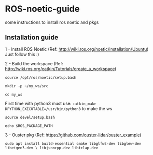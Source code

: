 # ROS-noetic-guide
some instructions to install ros noetic and pkgs 


## Installation guide

1 - Install ROS Noetic
(Ref: http://wiki.ros.org/noetic/Installation/Ubuntu) Just follow this :)

2 - Build the workspace
(Ref: http://wiki.ros.org/catkin/Tutorials/create_a_workspace)

`source /opt/ros/noetic/setup.bash`

`mkdir -p ~/my_ws/src`

`cd my_ws` 

First time with python3 must use: `catkin_make -DPYTHON_EXECUTABLE=/usr/bin/python3` to make the ws

`source devel/setup.bash`

`echo $ROS_PACKAGE_PATH`

3 - Ouster pkg
(Ref: https://github.com/ouster-lidar/ouster_example)

`sudo apt install build-essential cmake libglfw3-dev libglew-dev libeigen3-dev \
     libjsoncpp-dev libtclap-dev`
